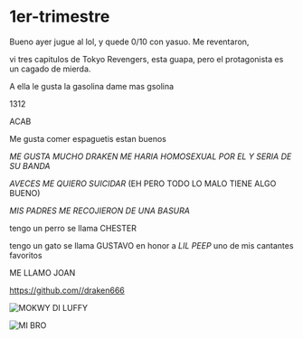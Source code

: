# 1er-trimestre

Bueno ayer jugue al lol, y quede 0/10 con yasuo. Me reventaron,

vi tres capitulos de Tokyo Revengers, esta guapa, pero el protagonista es un cagado de mierda.

A ella le gusta la gasolina dame mas gsolina

1312

ACAB

Me gusta comer espaguetis estan buenos

*ME GUSTA MUCHO DRAKEN ME HARIA HOMOSEXUAL POR EL Y SERIA DE SU BANDA*

*AVECES ME QUIERO SUICIDAR* (EH PERO TODO LO MALO TIENE ALGO BUENO)

*MIS PADRES ME RECOJIERON DE UNA BASURA*

tengo un perro se llama CHESTER

tengo un gato se llama GUSTAVO en honor a *LIL PEEP* uno de mis cantantes favoritos

ME LLAMO JOAN

https://github.com//draken666


![MOKWY DI LUFFY](https://cdn.hobbyconsolas.com/sites/navi.axelspringer.es/public/styles/480/public/media/image/2021/03/one-piece-2266339.jpg?itok=sCkWw6Bb)


![MI BRO](https://estrenos.news/wp-content/uploads/2021/06/Fecha-de-estreno-del-episodio-11-de-Tokyo-Revengers.jpg)
